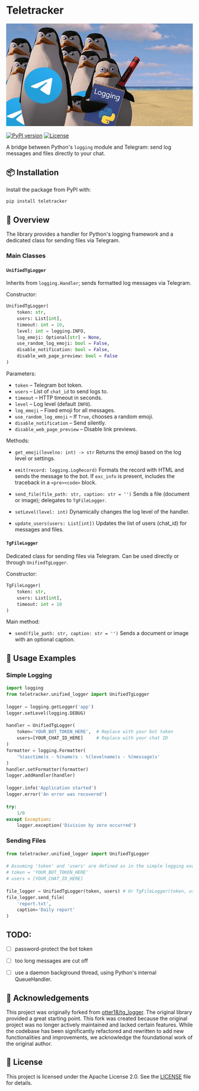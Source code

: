 # Teletracker

![Teletracker Intro](img/intro.png)

[![PyPI version](https://img.shields.io/pypi/v/teletracker.svg)](https://pypi.org/project/teletracker)
[![License](https://img.shields.io/badge/License-Apache%202.0-blue.svg)](https://opensource.org/licenses/Apache-2.0)

A bridge between Python's `logging` module and Telegram: send log messages and files directly to your chat.

## 📦 Installation

Install the package from PyPI with:

```bash
pip install teletracker
```

## 🚀 Overview

The library provides a handler for Python's logging framework and a dedicated class for sending files via Telegram.

### Main Classes

#### `UnifiedTgLogger`

Inherits from `logging.Handler`; sends formatted log messages via Telegram.

Constructor:

```python
UnifiedTgLogger(
    token: str,
    users: List[int],
    timeout: int = 10,
    level: int = logging.INFO,
    log_emoji: Optional[str] = None,
    use_random_log_emoji: bool = False,
    disable_notification: bool = False,
    disable_web_page_preview: bool = False
)
```

Parameters:

- `token` – Telegram bot token.
- `users` – List of `chat_id` to send logs to.
- `timeout` – HTTP timeout in seconds.
- `level` – Log level (default `INFO`).
- `log_emoji` – Fixed emoji for all messages.
- `use_random_log_emoji` – If `True`, chooses a random emoji.
- `disable_notification` – Send silently.
- `disable_web_page_preview` – Disable link previews.

Methods:

- `get_emoji(levelno: int) -> str`
  Returns the emoji based on the log level or settings.

- `emit(record: logging.LogRecord)`
  Formats the record with HTML and sends the message to the bot. If `exc_info` is present, includes the traceback in a `<pre><code>` block.

- `send_file(file_path: str, caption: str = '')`
  Sends a file (document or image); delegates to `TgFileLogger`.

- `setLevel(level: int)`
  Dynamically changes the log level of the handler.

- `update_users(users: List[int])`
  Updates the list of users (chat_id) for messages and files.

#### `TgFileLogger`

Dedicated class for sending files via Telegram. Can be used directly or through `UnifiedTgLogger`.

Constructor:

```python
TgFileLogger(
    token: str,
    users: List[int],
    timeout: int = 10
)
```

Main method:

- `send(file_path: str, caption: str = '')`
  Sends a document or image with an optional caption.

## 📖 Usage Examples

### Simple Logging

```python
import logging
from teletracker.unified_logger import UnifiedTgLogger

logger = logging.getLogger('app')
logger.setLevel(logging.DEBUG)

handler = UnifiedTgLogger(
    token='YOUR_BOT_TOKEN_HERE',  # Replace with your bot token
    users=[YOUR_CHAT_ID_HERE]     # Replace with your chat ID
)
formatter = logging.Formatter(
    '%(asctime)s - %(name)s - %(levelname)s - %(message)s'
)
handler.setFormatter(formatter)
logger.addHandler(handler)

logger.info('Application started')
logger.error('An error was recovered')

try:
    1/0
except Exception:
    logger.exception('Division by zero occurred')
```

### Sending Files

```python
from teletracker.unified_logger import UnifiedTgLogger

# Assuming 'token' and 'users' are defined as in the simple logging example
# token = 'YOUR_BOT_TOKEN_HERE'
# users = [YOUR_CHAT_ID_HERE]

file_logger = UnifiedTgLogger(token, users) # Or TgFileLogger(token, users)
file_logger.send_file(
    'report.txt',
    caption='Daily report'
)
```

## TODO:
- [ ] password-protect the bot token
- [ ] too long messages are cut off
- [ ] use a daemon background thread, using Python's internal QueueHandler.
  

## 🙏 Acknowledgements

This project was originally forked from [otter18/tg_logger](https://github.com/otter18/tg_logger).
The original library provided a great starting point. This fork was created because the original project was no longer actively maintained and lacked certain features.
While the codebase has been significantly refactored and rewritten to add new functionalities and improvements, we acknowledge the foundational work of the original author.

## 📜 License

This project is licensed under the Apache License 2.0. See the [LICENSE](LICENSE) file for details.

